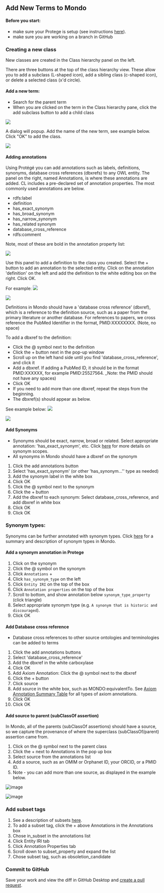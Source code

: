## Add New Terms to Mondo

#### Before you start:
- make sure your Protege is setup (see instructions [here](https://mondo.readthedocs.io/en/latest/editors-guide/a-protege-setup/)).
-   make sure you are working on a branch in GitHub

### Creating a new class

New classes are created in the Class hierarchy panel on the left.

There are three buttons at the top of the class hierarchy view. These allow you to add a subclass (L-shaped icon), add a sibling class (c-shaped icon), or delete a selected class (x'd circle).

#### Add a new term:

-   Search for the parent term 
-   When you are clicked on the term in the Class hierarchy pane, click the add subclass button to add a child class

![](https://lh6.googleusercontent.com/8Yx82gFh0zvlnoXVnkGerib50qgHcy2V4yYczwL5MRxiJ_XatFkLBAKjJiX9ZyDbyjhDhKx6i1g65o8YvlhABB_Z86mdj1yORgUqImocZm9Y6-sipAisTWhWbHEatGHYGXKEBKI8)

A dialog will popup. Add the name of the new term, see example below. Click "OK" to add the class.

![](https://lh3.googleusercontent.com/gMbBBAo_zVdGvXDUBJmMTTZ-bXWCNImi2fcG9CD0d4TBVg5Sx8r4hHr1AAObc6wIM6asK3EIpvlvrVaBkA-y2RGvzuZV80wa-cVJl22WXtweovy-5KI-7v4hwiW5WolyDYr0i_VE)

#### Adding annotations 

Using Protégé you can add annotations such as labels, definitions, synonyms, database cross references (dbxrefs) to any OWL entity. The panel on the right, named Annotations, is where these annotations are added. CL includes a pre-declared set of annotation properties. The most commonly used annotations are below. 

-   rdfs:label
-   definition
-   has_exact_synonym
-   has_broad_synonym
-   has_narrow_synonym
-   has_related synonym
-   database_cross_reference
-   rdfs:comment

Note, most of these are bold in the annotation property list:

![](https://lh5.googleusercontent.com/NL1uWNo9KSETrkPBCCG92Tw6CSsE0oW7qIPZWK6NJ7PJx6YdGE4YxaFEZgN5OfMf8VzTVNmL2whgIv2FvSkYc0ASHM4YfN0l8psVcgjT-5SG2uEDncBUMoCozhP1vjqRyYPnIprS)

Use this panel to add a definition to the class you created. Select the + button to add an annotation to the selected entity. Click on the annotation 'definition' on the left and add the definition to the white editing box on the right. Click OK.

For example:
![](https://lh3.googleusercontent.com/4p6jqLqln6U1NHs71h30sdbqfPjSop7KxLJrF_JFfapYPPnBL1A3uA4MHRhqXHUA5YLN7rezy7SD1vNH-KslUWM5qb_Z8PP9IWQJSfg2GzX5XL3aa1CkcAtiR46tETCnwzIXHukm)

![](https://lh4.googleusercontent.com/TP0O04TD6kN1rEn1EM1GcXoWJGz-EsFNihzHSOQi-Q4tq65f1Qpd66ItPFVqn6SuQhDge5PSbiXGz2XwoykEYKxe6f3wwCN0j70bNv3WArJE_wOZSjeMNokuLVEx0r9Odbh0rG9L)

Definitions in Mondo should have a 'database cross reference' (dbxref), which is a reference to the definition source, such as a paper from the primary literature or another database. For references to papers, we cross reference the PubMed Identifier in the format, PMID:XXXXXXXX. (Note, no space)

To add a dbxref to the definition:

-   Click the @ symbol next to the definition
-   Click the + button next in the pop-up window
-   Scroll up on the left hand side until you find 'database_cross_reference', and click it
-   Add a dbxref. If adding a PubMed ID, it should be in the format PMID:XXXXXX, for example PMID:25527564. _Note: the PMID should not have any spaces)
-   Click OK
- If you need to add more than one dbxref, repeat the steps from the beginning.
-   The dbxref(s) should appear as below.

See example below:
![](https://lh6.googleusercontent.com/l589uvv3OKKxrabrqKQdL-NF6PfKi_mSfaz-xk--59WtSD15VOy9CQVZXdE0SHl6ZA761zv9G0UULHF5EKRfMToX2F0kqrwuGbjdnzVV3JRRJbb2l40UjOLeXi-7aM_TBkCSkN3L)

![](https://lh6.googleusercontent.com/aW3quN013aSDfyFXpn-_prKrn0TN7eMzodwK4HdryZ_Zbjade5xZWnFCVt8flkRqIbMy5eT5lKzFEimuGNgJ3YYYybI5rgdcmVWUzzfdwFeXjJSFBpNjqgv27kZVPiazcMiZABn1)

#### Add Synonyms

- Synonyms should be exact, narrow, broad or related. Select appropriate annotation: 'has_exact_synonym', etc. Click [here](https://mondo.readthedocs.io/en/latest/editors-guide/f-entities/#synonym-scope) for more details on synonym scopes.
- All synonyms in Mondo should have a dbxref on the synonym

1.  Click the add annotations button
1.  Select 'has_exact_synonym' (or other 'has_synonym...'' type as needed)
1. Add the synonym label in the white box
1. Click OK
1.  Click the @ symbol next to the synonym
1.  Click the + button
1.  Add the dbxref to each synonym: Select database_cross_reference, and add dbxref in white box
1. Click OK
1. Click OK

### Synonym types:

Synonyms can be further annotated with synonym types. Click [here](https://mondo.readthedocs.io/en/latest/editors-guide/f-entities/#synonym-types) for a  summary and description of synonym types in Mondo.

#### Add a synonym annotation in Protege

1. Click on the synonym
2. Click the @ symbol on the synonym
3. Click `Annotations` +
4. Click `has_synonym_type` on the left
5. Click `Entity IRI` on the top of the box
6. Click `Annotation properties` on the top of the box
7. Scroll to bottom, and show annotation below `synonym_type_property` (click triangle)
8. Select appropriate synonym type (e.g. `A synonym that is historic and discouraged`).
9. Click OK

#### Add Database cross reference

- Database cross references to other source ontologies and terminologies can be added to terms

1. Click the add annotations buttons
1. Select 'database_cross_reference'
1. Add the dbxref in the white carboxylase
1. Click OK
1.  Add Axiom Annotation: Click the @ symbol next to the dbxref
1.  Click the + button
1. Click source
1.  Add source in the white box, such as MONDO:equivalentTo. See [Axiom Annotation Summary Table](https://mondo.readthedocs.io/en/latest/editors-guide/f-entities/#axiom-annotations-summary-table) for all types of axiom annotations.
1. Click OK
1. Click OK

#### Add source to parent (subClassOf assertion)

In Mondo, all of the parents (subClassOf assertions) should have a source, so we capture the provenance of where the superclass (subClassOf/parent) assertion came from.

1. Click on the @ symbol next to the parent class
2. Click the + next to Annotations in the pop up box
3. Select source from the annotations list
4. Add a source, such as an OMIM or Orphanet ID, your ORCID, or a PMID ID.
5. Note - you can add more than one source, as displayed in the example below.

![image](https://user-images.githubusercontent.com/6722114/130161740-1ead68d9-7444-4336-a8a6-45df388ce448.png)

![image](https://user-images.githubusercontent.com/6722114/130161756-dad35b4a-ce8f-485b-9841-9cc7465ca088.png)

### Add subset tags

1. See a description of subsets [here](https://mondo.readthedocs.io/en/latest/editors-guide/f-entities/#subsets).
1. To add a subset tag, click the + above Annotations in the Annotations box
1. Chose in_subset in the annotations list 
1. Click Entity IRI tab 
1. Click Annotation Properties tab 
1. Scroll down to subset_property and expand the list
1. Chose subset tag, such as obsoletion_candidate

### Commit to GitHub

Save your work and view the diff in GitHub Desktop and [create a pull request](https://mondo.readthedocs.io/en/latest/editors-guide/d-github-pr-workflow/).
